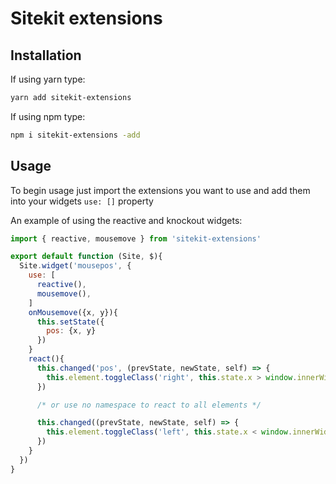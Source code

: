 # Sitekit extensions

## Installation
If using yarn type:
```sh
yarn add sitekit-extensions
```

If using npm type:
```sh
npm i sitekit-extensions -add
```

## Usage
To begin usage just import the extensions you want to use and add them into your widgets `use: []` property


An example of using the reactive and knockout widgets: 
```javascript
import { reactive, mousemove } from 'sitekit-extensions'

export default function (Site, $){
  Site.widget('mousepos', {
    use: [
      reactive(),
      mousemove(),
    ]
    onMousemove({x, y}){
      this.setState({
        pos: {x, y}
      })
    }
    react(){
      this.changed('pos', (prevState, newState, self) => {
        this.element.toggleClass('right', this.state.x > window.innerWidth / 2)
      })

      /* or use no namespace to react to all elements */

      this.changed((prevState, newState, self) => {
        this.element.toggleClass('left', this.state.x < window.innerWidth / 2)
      })
    }
  })
}


```